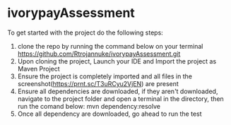 # ivorypayAssessment
To get started with the project do the following steps:
1. clone the repo by running the command below on your terminal
        https://github.com/Rtrojannuke/ivorypayAssessment.git
2.  Upon cloning the project, Launch your IDE and Import the project as Maven Project
3.  Ensure the project is completely imported and all files in the screenshot(https://prnt.sc/T3uRCyu2VjEN) are present
4.  Ensure all dependencies are downloaded, if they aren't downloaded, navigate to the project folder and open a terminal in the directory, then run the comand below:
      mvn dependency:resolve
5. Once all dependency are downloaded, go ahead to run the test
